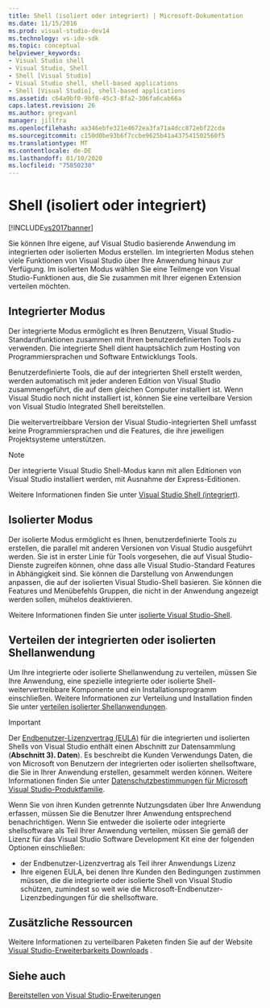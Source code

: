 ```yaml
---
title: Shell (isoliert oder integriert) | Microsoft-Dokumentation
ms.date: 11/15/2016
ms.prod: visual-studio-dev14
ms.technology: vs-ide-sdk
ms.topic: conceptual
helpviewer_keywords:
- Visual Studio shell
- Visual Studio, Shell
- Shell [Visual Studio]
- Visual Studio shell, shell-based applications
- Shell [Visual Studio], shell-based applications
ms.assetid: c64a9bf0-9bf8-45c3-8fa2-306fa6cab66a
caps.latest.revision: 26
ms.author: gregvanl
manager: jillfra
ms.openlocfilehash: aa346ebfe321e4672ea3fa71a4dcc872ebf22cda
ms.sourcegitcommit: c150d0be93b6f7ccbe9625b41a437541502560f5
ms.translationtype: MT
ms.contentlocale: de-DE
ms.lasthandoff: 01/10/2020
ms.locfileid: "75850230"
---
```

# <a name="shell-isolated-or-integrated"></a>Shell (isoliert oder integriert)
[!INCLUDE[vs2017banner](../includes/vs2017banner.md)]

Sie können Ihre eigene, auf Visual Studio basierende Anwendung im integrierten oder isolierten Modus erstellen. Im integrierten Modus stehen viele Funktionen von Visual Studio über Ihre Anwendung hinaus zur Verfügung. Im isolierten Modus wählen Sie eine Teilmenge von Visual Studio-Funktionen aus, die Sie zusammen mit Ihrer eigenen Extension verteilen möchten.  
  
## <a name="integrated-mode"></a>Integrierter Modus  
 Der integrierte Modus ermöglicht es Ihren Benutzern, Visual Studio-Standardfunktionen zusammen mit Ihren benutzerdefinierten Tools zu verwenden. Die integrierte Shell dient hauptsächlich zum Hosting von Programmiersprachen und Software Entwicklungs Tools.  
  
 Benutzerdefinierte Tools, die auf der integrierten Shell erstellt werden, werden automatisch mit jeder anderen Edition von Visual Studio zusammengeführt, die auf dem gleichen Computer installiert ist. Wenn Visual Studio noch nicht installiert ist, können Sie eine verteilbare Version von Visual Studio Integrated Shell bereitstellen.  
  
 Die weitervertreibbare Version der Visual Studio-integrierten Shell umfasst keine Programmiersprachen und die Features, die ihre jeweiligen Projektsysteme unterstützen.  
  
> [!NOTE]
> Der integrierte Visual Studio Shell-Modus kann mit allen Editionen von Visual Studio installiert werden, mit Ausnahme der Express-Editionen.  
  
 Weitere Informationen finden Sie unter [Visual Studio Shell (integriert)](../extensibility/visual-studio-shell-integrated.md).  
  
## <a name="isolated-mode"></a>Isolierter Modus  
 Der isolierte Modus ermöglicht es Ihnen, benutzerdefinierte Tools zu erstellen, die parallel mit anderen Versionen von Visual Studio ausgeführt werden. Sie ist in erster Linie für Tools vorgesehen, die auf Visual Studio-Dienste zugreifen können, ohne dass alle Visual Studio-Standard Features in Abhängigkeit sind. Sie können die Darstellung von Anwendungen anpassen, die auf der isolierten Visual Studio-Shell basieren. Sie können die Features und Menübefehls Gruppen, die nicht in der Anwendung angezeigt werden sollen, mühelos deaktivieren.  
  
 Weitere Informationen finden Sie unter [isolierte Visual Studio-Shell](../extensibility/visual-studio-isolated-shell.md).  
  
## <a name="distributing-your-integrated-or-isolated-shell-application"></a>Verteilen der integrierten oder isolierten Shellanwendung  
 Um Ihre integrierte oder isolierte Shellanwendung zu verteilen, müssen Sie Ihre Anwendung, eine spezielle integrierte oder isolierte Shell-weitervertreibbare Komponente und ein Installationsprogramm einschließen. Weitere Informationen zur Verteilung und Installation finden Sie unter [verteilen isolierter Shellanwendungen](../extensibility/distributing-isolated-shell-applications.md).  
  
> [!IMPORTANT]
> Der [Endbenutzer-Lizenzvertrag (EULA)](https://www.visualstudio.com/support/legal/mt171552) für die integrierten und isolierten Shells von Visual Studio enthält einen Abschnitt zur Datensammlung (**Abschnitt 3). Daten**).  Es beschreibt die Kunden Verwendungs Daten, die von Microsoft von Benutzern der integrierten oder isolierten shellsoftware, die Sie in Ihrer Anwendung erstellen, gesammelt werden können. Weitere Informationen finden Sie unter [Datenschutzbestimmungen für Microsoft Visual Studio-Produktfamilie](https://www.visualstudio.com/dn948229).  
> 
> Wenn Sie von ihren Kunden getrennte Nutzungsdaten über Ihre Anwendung erfassen, müssen Sie die Benutzer Ihrer Anwendung entsprechend benachrichtigen.  Wenn Sie entweder die isolierte oder integrierte shellsoftware als Teil Ihrer Anwendung verteilen, müssen Sie gemäß der Lizenz für das Visual Studio Software Development Kit eine der folgenden Optionen einschließen:  
> 
> - der Endbenutzer-Lizenzvertrag als Teil ihrer Anwendungs Lizenz  
> - Ihre eigenen EULA, bei denen Ihre Kunden den Bedingungen zustimmen müssen, die die integrierte oder isolierte Shell von Visual Studio schützen, zumindest so weit wie die Microsoft-Endbenutzer-Lizenzbedingungen für die shellsoftware.  
  
## <a name="additional-resources"></a>Zusätzliche Ressourcen  
 Weitere Informationen zu verteilbaren Paketen finden Sie auf der Website [Visual Studio-Erweiterbarkeits Downloads](https://msdn.microsoft.com/vstudio/bb984878.aspx) .  
  
## <a name="see-also"></a>Siehe auch  
 [Bereitstellen von Visual Studio-Erweiterungen](../extensibility/shipping-visual-studio-extensions.md)
